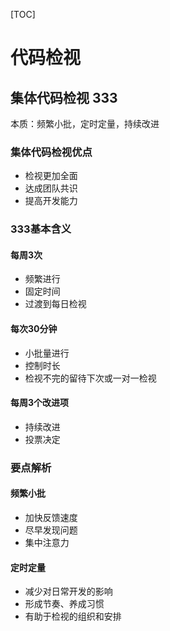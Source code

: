 [TOC]

# 代码检视

## 集体代码检视 333

本质：频繁小批，定时定量，持续改进

### 集体代码检视优点

- 检视更加全面
- 达成团队共识
- 提高开发能力

### 333基本含义

#### 每周3次

- 频繁进行
- 固定时间
- 过渡到每日检视

#### 每次30分钟

- 小批量进行
- 控制时长
- 检视不完的留待下次或一对一检视

#### 每周3个改进项

- 持续改进
- 投票决定

### 要点解析

#### 频繁小批

- 加快反馈速度
- 尽早发现问题
- 集中注意力

#### 定时定量

- 减少对日常开发的影响
- 形成节奏、养成习惯
- 有助于检视的组织和安排

